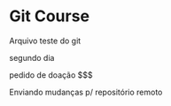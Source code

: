 # Git Course

Arquivo teste do git

segundo dia

pedido de doação $$$

Enviando mudanças p/ repositório remoto
